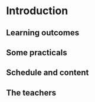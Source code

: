 # Introduction

## Learning outcomes

## Some practicals

## Schedule and content

## The teachers 
